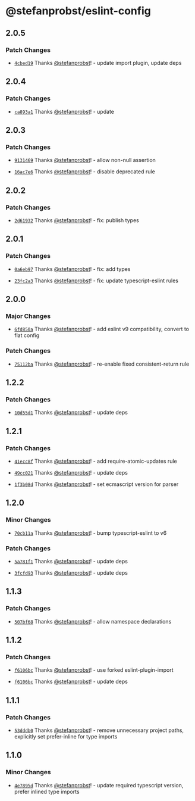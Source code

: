# @stefanprobst/eslint-config

## 2.0.5

### Patch Changes

- [`4cbed19`](https://github.com/stefanprobst/eslint-config/commit/4cbed19ddfab5f7a4a414972e279e44815f1d6e7)
  Thanks [@stefanprobst](https://github.com/stefanprobst)! - update import plugin, update deps

## 2.0.4

### Patch Changes

- [`ca893a1`](https://github.com/stefanprobst/eslint-config/commit/ca893a151738058aaf694801a9bed1c45c9003da)
  Thanks [@stefanprobst](https://github.com/stefanprobst)! - update

## 2.0.3

### Patch Changes

- [`9131469`](https://github.com/stefanprobst/eslint-config/commit/91314695eb22de49e5598d48253d7efbcc11ddb4)
  Thanks [@stefanprobst](https://github.com/stefanprobst)! - allow non-null assertion

- [`16ac7e6`](https://github.com/stefanprobst/eslint-config/commit/16ac7e608bb875e24cc7849f0c5995756aa5ea18)
  Thanks [@stefanprobst](https://github.com/stefanprobst)! - disable deprecated rule

## 2.0.2

### Patch Changes

- [`2d61932`](https://github.com/stefanprobst/eslint-config/commit/2d61932a36ac0b1af2b4b276e063a650223260c0)
  Thanks [@stefanprobst](https://github.com/stefanprobst)! - fix: publish types

## 2.0.1

### Patch Changes

- [`0a6eb97`](https://github.com/stefanprobst/eslint-config/commit/0a6eb97062f1699c4717761de96e512db8532b8e)
  Thanks [@stefanprobst](https://github.com/stefanprobst)! - fix: add types

- [`23fc2a3`](https://github.com/stefanprobst/eslint-config/commit/23fc2a3a2114b2871e0e864281096f1d79bee2dc)
  Thanks [@stefanprobst](https://github.com/stefanprobst)! - fix: update typescript-eslint rules

## 2.0.0

### Major Changes

- [`6fd850a`](https://github.com/stefanprobst/eslint-config/commit/6fd850ab1ed7da70c1db63fafd14e912796ae810)
  Thanks [@stefanprobst](https://github.com/stefanprobst)! - add eslint v9 compatibility, convert to
  flat config

### Patch Changes

- [`75112ba`](https://github.com/stefanprobst/eslint-config/commit/75112ba448aeba4a12ccce8a688bf533caa28479)
  Thanks [@stefanprobst](https://github.com/stefanprobst)! - re-enable fixed consistent-return rule

## 1.2.2

### Patch Changes

- [`10d55d1`](https://github.com/stefanprobst/eslint-config/commit/10d55d155fa76fec548afbec67564c7c85d29edf)
  Thanks [@stefanprobst](https://github.com/stefanprobst)! - update deps

## 1.2.1

### Patch Changes

- [`41ecc8f`](https://github.com/stefanprobst/eslint-config/commit/41ecc8f66e78516a15aa30337db7c83f7c9e6615)
  Thanks [@stefanprobst](https://github.com/stefanprobst)! - add require-atomic-updates rule

- [`49cc021`](https://github.com/stefanprobst/eslint-config/commit/49cc021b3b8f8b78b69f3782f97272913e31046b)
  Thanks [@stefanprobst](https://github.com/stefanprobst)! - update deps

- [`1f3b08d`](https://github.com/stefanprobst/eslint-config/commit/1f3b08d9516ae1aaf0c2f65e11c313216f47360c)
  Thanks [@stefanprobst](https://github.com/stefanprobst)! - set ecmascript version for parser

## 1.2.0

### Minor Changes

- [`70cb11a`](https://github.com/stefanprobst/eslint-config/commit/70cb11ad7548f41aaf55b9378b14dfb29cbbc1af)
  Thanks [@stefanprobst](https://github.com/stefanprobst)! - bump typescript-eslint to v6

### Patch Changes

- [`5a781f1`](https://github.com/stefanprobst/eslint-config/commit/5a781f186c9d9d4dd24b098d4e96ac71f84f857c)
  Thanks [@stefanprobst](https://github.com/stefanprobst)! - update deps

- [`3fcfd93`](https://github.com/stefanprobst/eslint-config/commit/3fcfd93b61e832087b6e755b513739f88513c87b)
  Thanks [@stefanprobst](https://github.com/stefanprobst)! - update deps

## 1.1.3

### Patch Changes

- [`507bf68`](https://github.com/stefanprobst/eslint-config/commit/507bf68a9fe9a9486592b5174ae2b055a983e217)
  Thanks [@stefanprobst](https://github.com/stefanprobst)! - allow namespace declarations

## 1.1.2

### Patch Changes

- [`f6106bc`](https://github.com/stefanprobst/eslint-config/commit/f6106bc4401f13a958c8380e97a3e64cc0e4da55)
  Thanks [@stefanprobst](https://github.com/stefanprobst)! - use forked eslint-plugin-import

- [`f6106bc`](https://github.com/stefanprobst/eslint-config/commit/f6106bc4401f13a958c8380e97a3e64cc0e4da55)
  Thanks [@stefanprobst](https://github.com/stefanprobst)! - update deps

## 1.1.1

### Patch Changes

- [`53dddb0`](https://github.com/stefanprobst/eslint-config/commit/53dddb0868f758b3920598fda987f6f5a30cdaa6)
  Thanks [@stefanprobst](https://github.com/stefanprobst)! - remove unnecessary project paths,
  explicitly set prefer-inline for type imports

## 1.1.0

### Minor Changes

- [`4e7895d`](https://github.com/stefanprobst/eslint-config/commit/4e7895d5949e80341855a152cb2a5c2112349b14)
  Thanks [@stefanprobst](https://github.com/stefanprobst)! - update required typescript version,
  prefer inlined type imports
